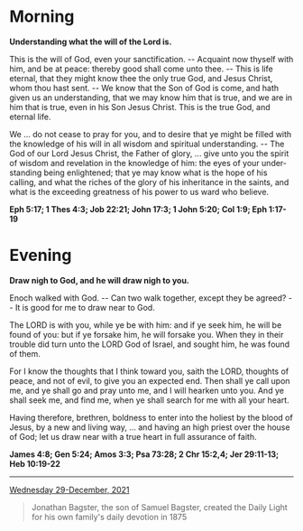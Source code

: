 # Morning

**Understanding what the will of the Lord is.**
 
This is the will of God, even your sanctification. -- Acquaint now thyself with him, and be at peace: thereby good shall come unto thee. -- This is life eternal, that they might know thee the only true God, and Jesus Christ, whom thou hast sent. -- We know that the Son of God is come, and hath given us an understanding, that we may know him that is true, and we are in him that is true, even in his Son Jesus Christ. This is the true God, and eternal life.
 
We ... do not cease to pray for you, and to desire that ye might be filled with the knowledge of his will in all wisdom and spiritual understanding. -- The God of our Lord Jesus Christ, the Father of glory, ... give unto you the spirit of wisdom and revelation in the knowledge of him: the eyes of your under-standing being enlightened; that ye may know what is the hope of his calling, and what the riches of the glory of his inheritance in the saints, and what is the exceeding greatness of his power to us ward who believe.  

**Eph 5:17; 1 Thes 4:3; Job 22:21; John 17:3; 1 John 5:20; Col 1:9; Eph 1:17-19**

# Evening

**Draw nigh to God, and he will draw nigh to you.**
 
Enoch walked with God. -- Can two walk together, except they be agreed? -- It is good for me to draw near to God.
 
The LORD is with you, while ye be with him: and if ye seek him, he will be found of you: but if ye forsake him, he will forsake you. When they in their trouble did turn unto the LORD God of Israel, and sought him, he was found of them.
 
For I know the thoughts that I think toward you, saith the LORD, thoughts of peace, and not of evil, to give you an expected end. Then shall ye call upon me, and ye shall go and pray unto me, and I will hearken unto you. And ye shall seek me, and find me, when ye shall search for me with all your heart.
 
Having therefore, brethren, boldness to enter into the holiest by the blood of Jesus, by a new and living way, ... and having an high priest over the house of God; let us draw near with a true heart in full assurance of faith.  

**James 4:8; Gen 5:24; Amos 3:3; Psa 73:28; 2 Chr 15:2,4; Jer 29:11-13; Heb 10:19-22**

---

[Wednesday 29-December, 2021](https://t.me/s/daily_light)

> Jonathan Bagster, the son of Samuel Bagster, created the Daily Light for his own family's daily devotion in 1875

